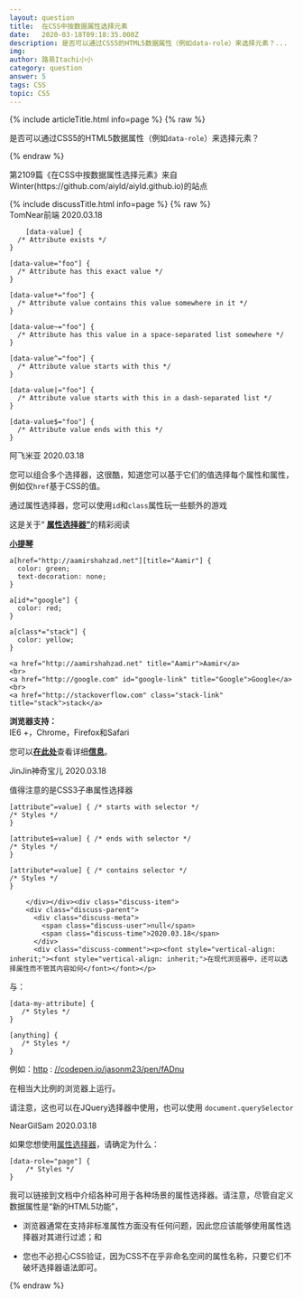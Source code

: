 ```yaml
---
layout: question
title:  在CSS中按数据属性选择元素
date:   2020-03-18T09:18:35.000Z
description: 是否可以通过CSS5的HTML5数据属性（例如data-role）来选择元素？...
img: 
author: 路易Itachi小小
category: question
answer: 5
tags: CSS
topic: CSS
---
```

<div class="article-root">
  <div class="article">
    {% include articleTitle.html info=page %}
    {% raw %}
    <div class="article-content"><p><font style="vertical-align: inherit;"><font style="vertical-align: inherit;">是否可以通过CSS5的HTML5数据属性（例如</font></font><code>data-role</code><font style="vertical-align: inherit;"><font style="vertical-align: inherit;">）</font><font style="vertical-align: inherit;">来选择元素</font><font style="vertical-align: inherit;">？</font></font></p></div>
    {% endraw %}
  </div>
  <p class="winter_mark">第2109篇《在CSS中按数据属性选择元素》来自Winter(https://github.com/aiyld/aiyld.github.io)的站点</p>
  <div class="discuss-wrapper">
    {% include discussTitle.html info=page %}
    {% raw %}
    <div class="discuss-list">
    <div class="discuss-item">
        <div class="discuss-parent">
          <div class="discuss-meta">
            <span class="discuss-user">TomNear前端</span>
            <span class="discuss-time">2020.03.18</span>
          </div>
          <div class="discuss-comment"><pre><code>    [data-value] {<font></font>
  /* Attribute exists */<font></font>
}<font></font>
<font></font>
[data-value="foo"] {<font></font>
  /* Attribute has this exact value */<font></font>
}<font></font>
<font></font>
[data-value*="foo"] {<font></font>
  /* Attribute value contains this value somewhere in it */<font></font>
}<font></font>
<font></font>
[data-value~="foo"] {<font></font>
  /* Attribute has this value in a space-separated list somewhere */<font></font>
}<font></font>
<font></font>
[data-value^="foo"] {<font></font>
  /* Attribute value starts with this */<font></font>
}<font></font>
<font></font>
[data-value|="foo"] {<font></font>
  /* Attribute value starts with this in a dash-separated list */<font></font>
}<font></font>
<font></font>
[data-value$="foo"] {<font></font>
  /* Attribute value ends with this */<font></font>
}<font></font>
</code></pre></div>
        </div></div><div class="discuss-item">
        <div class="discuss-parent">
          <div class="discuss-meta">
            <span class="discuss-user">阿飞米亚</span>
            <span class="discuss-time">2020.03.18</span>
          </div>
          <div class="discuss-comment"><p><font style="vertical-align: inherit;"><font style="vertical-align: inherit;">您可以组合多个选择器，这很酷，知道您可以基于它们的值选择每个属性和属性，例如仅</font></font><code>href</code><font style="vertical-align: inherit;"><font style="vertical-align: inherit;">基于CSS的值。</font></font></p>

<p><font style="vertical-align: inherit;"><font style="vertical-align: inherit;">通过属性选择器，您可以使用</font></font><code>id</code><font style="vertical-align: inherit;"><font style="vertical-align: inherit;">和</font></font><code>class</code><font style="vertical-align: inherit;"><font style="vertical-align: inherit;">属性</font><font style="vertical-align: inherit;">玩一些额外的游戏</font></font></p>

<p><font style="vertical-align: inherit;"><font style="vertical-align: inherit;">这是关于“ </font><strong><a href="https://css-tricks.com/attribute-selectors/" rel="noreferrer"><font style="vertical-align: inherit;">属性选择器”</font></a></strong><font style="vertical-align: inherit;">的精彩阅读</font></font><strong><a href="https://css-tricks.com/attribute-selectors/" rel="noreferrer"><font style="vertical-align: inherit;"></font></a></strong></p>

<p><strong><a href="https://jsfiddle.net/Lgy6utts/1/" rel="noreferrer"><font style="vertical-align: inherit;"><font style="vertical-align: inherit;">小提琴</font></font></a></strong></p>

<p></p><div class="snippet" data-lang="js" data-hide="false" data-console="true" data-babel="false">
<div class="snippet-code">
<pre class="snippet-code-css lang-css prettyprint-override"><code>a[href="http://aamirshahzad.net"][title="Aamir"] {<font></font>
  color: green;<font></font>
  text-decoration: none;<font></font>
}<font></font>
<font></font>
a[id*="google"] {<font></font>
  color: red;<font></font>
}<font></font>
<font></font>
a[class*="stack"] {<font></font>
  color: yellow;<font></font>
}</code></pre>
<pre class="snippet-code-html lang-html prettyprint-override"><code>&lt;a href="http://aamirshahzad.net" title="Aamir"&gt;Aamir&lt;/a&gt;<font></font>
&lt;br&gt;<font></font>
&lt;a href="http://google.com" id="google-link" title="Google"&gt;Google&lt;/a&gt;<font></font>
&lt;br&gt;<font></font>
&lt;a href="http://stackoverflow.com" class="stack-link" title="stack"&gt;stack&lt;/a&gt;</code></pre>
</div>
</div>
<p></p>

<p><strong><font style="vertical-align: inherit;"><font style="vertical-align: inherit;">浏览器支持：</font></font></strong><br><font style="vertical-align: inherit;"><font style="vertical-align: inherit;"> 
IE6 +，Chrome，Firefox和Safari</font></font></p>

<p><font style="vertical-align: inherit;"><font style="vertical-align: inherit;">您可以</font></font><strong><a href="http://caniuse.com/#feat=css-sel2" rel="noreferrer"><font style="vertical-align: inherit;"><font style="vertical-align: inherit;">在此处</font></font></a></strong><font style="vertical-align: inherit;"><font style="vertical-align: inherit;">查看详细</font><strong><a href="http://caniuse.com/#feat=css-sel2" rel="noreferrer"><font style="vertical-align: inherit;">信息</font></a></strong><font style="vertical-align: inherit;">。</font></font></p></div>
        </div></div><div class="discuss-item">
        <div class="discuss-parent">
          <div class="discuss-meta">
            <span class="discuss-user">JinJin神奇宝儿</span>
            <span class="discuss-time">2020.03.18</span>
          </div>
          <div class="discuss-comment"><p><font style="vertical-align: inherit;"><font style="vertical-align: inherit;">值得注意的是CSS3子串属性选择器</font></font></p>

<pre><code>[attribute^=value] { /* starts with selector */<font></font>
/* Styles */<font></font>
}<font></font>
<font></font>
[attribute$=value] { /* ends with selector */<font></font>
/* Styles */<font></font>
}<font></font>
<font></font>
[attribute*=value] { /* contains selector */<font></font>
/* Styles */<font></font>
}<font></font>
</code></pre></div>
        </div></div><div class="discuss-item">
        <div class="discuss-parent">
          <div class="discuss-meta">
            <span class="discuss-user">null</span>
            <span class="discuss-time">2020.03.18</span>
          </div>
          <div class="discuss-comment"><p><font style="vertical-align: inherit;"><font style="vertical-align: inherit;">在现代浏览器中，还可以选择属性而不管其内容如何</font></font></p>

<p><font style="vertical-align: inherit;"><font style="vertical-align: inherit;">与：  </font></font></p>

<pre><code>[data-my-attribute] {<font></font>
   /* Styles */<font></font>
}<font></font>
<font></font>
[anything] {<font></font>
   /* Styles */<font></font>
}<font></font>
</code></pre>

<p><font style="vertical-align: inherit;"><font style="vertical-align: inherit;">例如：</font><a href="http://codepen.io/jasonm23/pen/fADnu" rel="noreferrer"><font style="vertical-align: inherit;">http</font></a><font style="vertical-align: inherit;"> : </font></font><a href="http://codepen.io/jasonm23/pen/fADnu" rel="noreferrer"><font style="vertical-align: inherit;"><font style="vertical-align: inherit;">//codepen.io/jasonm23/pen/fADnu</font></font></a></p>

<p><font style="vertical-align: inherit;"><font style="vertical-align: inherit;">在相当大比例的浏览器上运行。</font></font></p>

<p><font style="vertical-align: inherit;"><font style="vertical-align: inherit;">请注意，这也可以在JQuery选择器中使用，也可以使用 </font></font><code>document.querySelector</code></p></div>
        </div></div><div class="discuss-item">
        <div class="discuss-parent">
          <div class="discuss-meta">
            <span class="discuss-user">NearGilSam</span>
            <span class="discuss-time">2020.03.18</span>
          </div>
          <div class="discuss-comment"><p><font style="vertical-align: inherit;"><font style="vertical-align: inherit;">如果您想使用</font></font><a href="http://www.w3.org/TR/selectors/#attribute-selectors"><font style="vertical-align: inherit;"><font style="vertical-align: inherit;">属性选择器</font></font></a><font style="vertical-align: inherit;"><font style="vertical-align: inherit;">，请确定为什么：</font></font></p>

<pre><code>[data-role="page"] {<font></font>
    /* Styles */<font></font>
}<font></font>
</code></pre>

<p><font style="vertical-align: inherit;"><font style="vertical-align: inherit;">我可以链接到文档中介绍各种可用于各种场景的属性选择器。</font><font style="vertical-align: inherit;">请注意，尽管自定义数据属性是“新的HTML5功能”，</font></font></p>

<ul>
<li><p><font style="vertical-align: inherit;"><font style="vertical-align: inherit;">浏览器通常在支持非标准属性方面没有任何问题，因此您应该能够使用属性选择器对其进行过滤；</font><font style="vertical-align: inherit;">和</font></font></p></li>
<li><p><font style="vertical-align: inherit;"><font style="vertical-align: inherit;">您也不必担心CSS验证，因为CSS不在乎非命名空间的属性名称，只要它们不破坏选择器语法即可。</font></font></p></li>
</ul></div>
        </div></div>
    </div>
    {% endraw %}
  </div>
<div>
